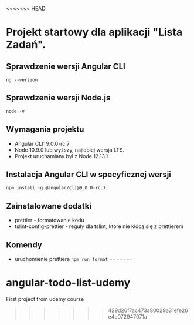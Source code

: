 <<<<<<< HEAD
# Projekt startowy dla aplikacji "Lista Zadań".

## Sprawdzenie wersji Angular CLI
`ng --version`

## Sprawdzenie wersji Node.js
`node -v`

## Wymagania projektu
- Angular CLI: 9.0.0-rc.7
- Node 10.9.0 lub wyższy, najlepiej wersja LTS. 
- Projekt uruchamiany był z Node 12.13.1

## Instalacja Angular CLI w specyficznej wersji
`npm install -g @angular/cli@9.0.0-rc.7`

## Zainstalowane dodatki
- prettier - formatowanie kodu
- tslint-config-prettier - reguły dla tslint, które nie kłócą się z prettierem

## Komendy
- uruchomienie prettiera `npm run format`
=======
# angular-todo-list-udemy

First project from udemy course
>>>>>>> 429d26f7ac473a80029a31efe26e4e072947071a
